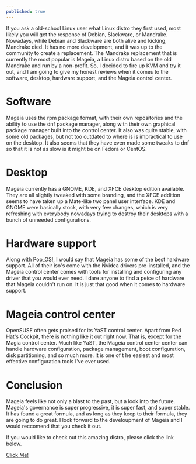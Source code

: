 ```yaml
---
published: true
---
```

If you ask a old-school Linux user what Linux distro they first used, most likely you will get the response of Debian, Slackware, or Mandrake. Nowadays, while Debian and Slackware are both alive and kicking, Mandrake died. It has no more development, and it was up to the community to create a replacement. The Mandrake replacement that is currently the most popular is Mageia, a Linux distro based on the old Mandrake and run by a non-profit. So, I decided to fire up KVM and try it out, and I am going to give my honest reviews when it comes to the software, desktop, hardware support, and the Mageia control center.  

# Software 

Mageia uses the rpm package format, with their own repositories and the ability to use the dnf package manager, along with their own graphical package manager built into the control center. It also was quite stable, with some old packages, but not too outdated to where is is impractical to use on the desktop. It also seems that they have even made some tweaks to dnf so that it is not as slow is it might be on Fedora or CentOS. 

# Desktop 

Mageia currently has a GNOME, KDE, and XFCE desktop edition available. They are all slightly tweaked with some branding, and the XFCE addition seems to have taken up a Mate-like two panel user interface. KDE and GNOME were basically stock, with very few changes, which is very refreshing with everybody nowadays trying to destroy their desktops with a bunch of unneeded configurations.   

# Hardware support 

Along with Pop_OS!, I would say that Mageia has some of the best hardware support. All of their iso's come with the Nvidea drivers pre-installed, and the Mageia control center comes with tools for installing and configuring any driver that you would ever need. I dare anyone to find a peice of hardware that Mageia couldn't run on. It is just that good when it comes to hardware support.   


# Mageia control center 

OpenSUSE often gets praised for its YaST control center. Apart from Red Hat's Cockpit, there is nothing like it out     right now. That is, except for the Magia control center. Much like YaST, the Mageia control center center can handle     hardware configuration, package management, boot configuration, disk partitioning, and so much more. It is one of t    he easiest and most effective configuration tools I've ever used.

# Conclusion    

Mageia feels like not only a blast to the past, but a look into the future. Mageia's governance is super progressive, it is super fast, and super stable. It has found a great formula, and as long as they keep to their formula, they are going to do great. I look forward to the develoupment of Mageia and I would reccomend that you check it out.  

If you would like to check out this amazing distro, please click the link below. 

[Click Me!](https://www.mageia.org/en/)
